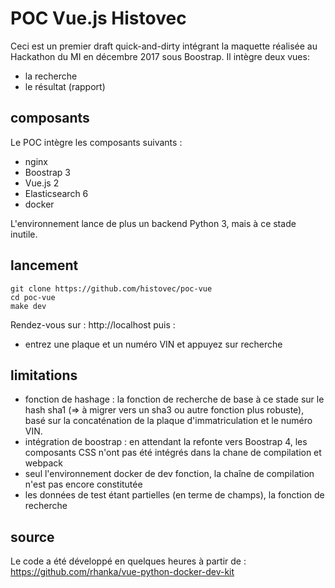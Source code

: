 # POC Vue.js Histovec

Ceci est un premier draft quick-and-dirty intégrant la maquette réalisée au Hackathon du MI en décembre 2017 sous Boostrap.
Il intègre deux vues: 
- la recherche
- le résultat (rapport)

## composants
Le POC intègre les composants suivants :
- nginx
- Boostrap 3
- Vue.js 2
- Elasticsearch 6
- docker

L'environnement lance de plus un backend Python 3, mais à ce stade inutile.

## lancement
```
git clone https://github.com/histovec/poc-vue
cd poc-vue
make dev
```
Rendez-vous sur : http://localhost puis :
- entrez une plaque et un numéro VIN et appuyez sur recherche

## limitations
- fonction de hashage : la fonction de recherche de base à ce stade sur le hash sha1 (=> à migrer vers un sha3 ou autre fonction plus robuste), basé sur la concaténation de la plaque d'immatriculation et le numéro VIN.
- intégration de boostrap : en attendant la refonte vers Boostrap 4, les composants CSS n'ont pas été intégrés dans la chane de compilation et webpack
- seul l'environnement docker de dev fonction, la chaîne de compilation n'est pas encore constitutée
- les données de test étant partielles (en terme de champs), la fonction de recherche

## source
Le code a été développé en quelques heures à partir de :
https://github.com/rhanka/vue-python-docker-dev-kit
